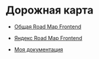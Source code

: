 # Дорожная карта

- [Общая Road Map Frontend](https://andreasbm.github.io/web-skills/)
- [Яндекс Road Map Frontend](https://yandex.ru/company/researches/2023/frontenders?mindbox-message-key=3405284274458722304&mindbox-click-id=2dda9973-6e8d-4db2-8859-0bf777295b6e&utm_source=letter&utm_medium=yfd&utm_campaign=letter_1&utm_content=all&utm_term=digest_14_09_2023)

- [Моя документация](https://zhuravlev-docs.vercel.app/)


